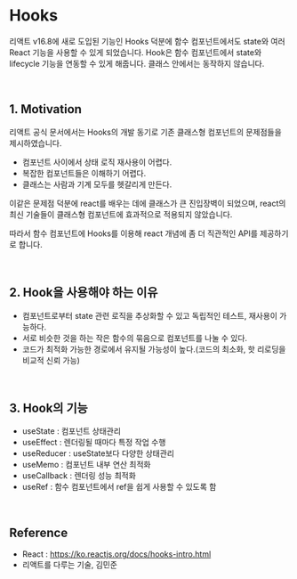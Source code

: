 # Hooks

리액트 v16.8에 새로 도입된 기능인 Hooks 덕분에 함수 컴포넌트에서도 state와 여러 React 기능을 사용할 수 있게 되었습니다. Hook은 함수 컴포넌트에서 state와 lifecycle 기능을 연동할 수 있게 해줍니다. 클래스 안에서는 동작하지 않습니다.

<br>

## 1. Motivation

리액트 공식 문서에서는 Hooks의 개발 동기로 기존 클래스형 컴포넌트의 문제점들을 제시하였습니다.

- 컴포넌트 사이에서 상태 로직 재사용이 어렵다.
- 복잡한 컴포넌트들은 이해하기 어렵다.
- 클래스는 사람과 기계 모두를 헷갈리게 만든다.

이같은 문제점 덕분에 react를 배우는 데에 클래스가 큰 진입장벽이 되었으며, react의 최신 기술들이 클래스형 컴포넌트에 효과적으로 적용되지 않았습니다.

따라서 함수 컴포넌트에 Hooks를 이용해 react 개념에 좀 더 직관적인 API를 제공하기로 합니다.

<br>

## 2. Hook을 사용해야 하는 이유

- 컴포넌트로부터 state 관련 로직을 추상화할 수 있고 독립적인 테스트, 재사용이 가능하다.
- 서로 비슷한 것을 하는 작은 함수의 묶음으로 컴포넌트를 나눌 수 있다.
- 코드가 최적화 가능한 경로에서 유지될 가능성이 높다.(코드의 최소화, 핫 리로딩을 비교적 신뢰 가능)

<br>

## 3. Hook의 기능

- useState : 컴포넌트 상태관리
- useEffect : 렌더링될 때마다 특정 작업 수행
- useReducer : useState보다 다양한 상태관리
- useMemo : 컴포넌트 내부 연산 최적화
- useCallback : 렌더링 성능 최적화
- useRef : 함수 컴포넌트에서 ref을 쉽게 사용할 수 있도록 함

<br>

## Reference

- React : https://ko.reactjs.org/docs/hooks-intro.html
- 리액트를 다루는 기술, 김민준

